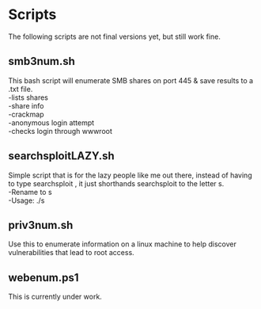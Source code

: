 # Scripts
   
The following scripts are not final versions yet, but still work fine.
  
## smb3num.sh
This bash script will enumerate SMB shares on port 445 & save results to a .txt file.   
-lists shares   
-share info   
-crackmap   
-anonymous login attempt   
-checks login through wwwroot   
   
## searchsploitLAZY.sh
Simple script that is for the lazy people like me out there, instead of having to type searchsploit <service> <version>, it just shorthands searchsploit to the letter s.   
-Rename to s    
-Usage: ./s <service> <version>   

## priv3num.sh
Use this to enumerate information on a linux machine to help discover vulnerabilities that lead to root access.

## webenum.ps1
This is currently under work.
